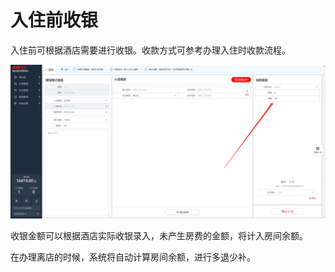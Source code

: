 # 入住前收银

入住前可根据酒店需要进行收银。收款方式可参考办理入住时收款流程。

![&#x5165;&#x8D26;&#x524D;&#x6536;&#x94F6;&#x9875;&#x9762;](../../../.gitbook/assets/image%20%28810%29.png)

  
收银金额可以根据酒店实际收银录入，未产生房费的金额，将计入房间余额。

在办理离店的时候，系统将自动计算房间余额，进行多退少补。



